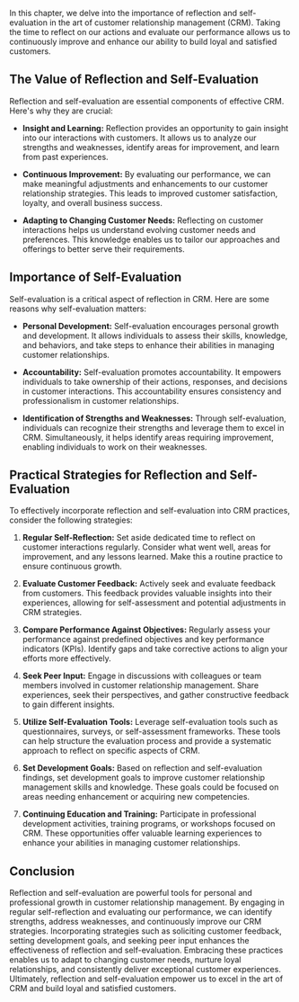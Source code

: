 
In this chapter, we delve into the importance of reflection and self-evaluation in the art of customer relationship management (CRM). Taking the time to reflect on our actions and evaluate our performance allows us to continuously improve and enhance our ability to build loyal and satisfied customers.

**The Value of Reflection and Self-Evaluation**
-----------------------------------------------

Reflection and self-evaluation are essential components of effective CRM. Here's why they are crucial:

* **Insight and Learning:** Reflection provides an opportunity to gain insight into our interactions with customers. It allows us to analyze our strengths and weaknesses, identify areas for improvement, and learn from past experiences.

* **Continuous Improvement:** By evaluating our performance, we can make meaningful adjustments and enhancements to our customer relationship strategies. This leads to improved customer satisfaction, loyalty, and overall business success.

* **Adapting to Changing Customer Needs:** Reflecting on customer interactions helps us understand evolving customer needs and preferences. This knowledge enables us to tailor our approaches and offerings to better serve their requirements.

**Importance of Self-Evaluation**
---------------------------------

Self-evaluation is a critical aspect of reflection in CRM. Here are some reasons why self-evaluation matters:

* **Personal Development:** Self-evaluation encourages personal growth and development. It allows individuals to assess their skills, knowledge, and behaviors, and take steps to enhance their abilities in managing customer relationships.

* **Accountability:** Self-evaluation promotes accountability. It empowers individuals to take ownership of their actions, responses, and decisions in customer interactions. This accountability ensures consistency and professionalism in customer relationships.

* **Identification of Strengths and Weaknesses:** Through self-evaluation, individuals can recognize their strengths and leverage them to excel in CRM. Simultaneously, it helps identify areas requiring improvement, enabling individuals to work on their weaknesses.

**Practical Strategies for Reflection and Self-Evaluation**
-----------------------------------------------------------

To effectively incorporate reflection and self-evaluation into CRM practices, consider the following strategies:

1. **Regular Self-Reflection:** Set aside dedicated time to reflect on customer interactions regularly. Consider what went well, areas for improvement, and any lessons learned. Make this a routine practice to ensure continuous growth.

2. **Evaluate Customer Feedback:** Actively seek and evaluate feedback from customers. This feedback provides valuable insights into their experiences, allowing for self-assessment and potential adjustments in CRM strategies.

3. **Compare Performance Against Objectives:** Regularly assess your performance against predefined objectives and key performance indicators (KPIs). Identify gaps and take corrective actions to align your efforts more effectively.

4. **Seek Peer Input:** Engage in discussions with colleagues or team members involved in customer relationship management. Share experiences, seek their perspectives, and gather constructive feedback to gain different insights.

5. **Utilize Self-Evaluation Tools:** Leverage self-evaluation tools such as questionnaires, surveys, or self-assessment frameworks. These tools can help structure the evaluation process and provide a systematic approach to reflect on specific aspects of CRM.

6. **Set Development Goals:** Based on reflection and self-evaluation findings, set development goals to improve customer relationship management skills and knowledge. These goals could be focused on areas needing enhancement or acquiring new competencies.

7. **Continuing Education and Training:** Participate in professional development activities, training programs, or workshops focused on CRM. These opportunities offer valuable learning experiences to enhance your abilities in managing customer relationships.

**Conclusion**
--------------

Reflection and self-evaluation are powerful tools for personal and professional growth in customer relationship management. By engaging in regular self-reflection and evaluating our performance, we can identify strengths, address weaknesses, and continuously improve our CRM strategies. Incorporating strategies such as soliciting customer feedback, setting development goals, and seeking peer input enhances the effectiveness of reflection and self-evaluation. Embracing these practices enables us to adapt to changing customer needs, nurture loyal relationships, and consistently deliver exceptional customer experiences. Ultimately, reflection and self-evaluation empower us to excel in the art of CRM and build loyal and satisfied customers.
